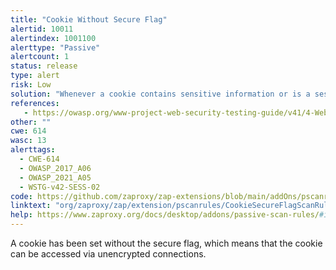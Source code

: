 ```yaml
---
title: "Cookie Without Secure Flag"
alertid: 10011
alertindex: 1001100
alerttype: "Passive"
alertcount: 1
status: release
type: alert
risk: Low
solution: "Whenever a cookie contains sensitive information or is a session token, then it should always be passed using an encrypted channel. Ensure that the secure flag is set for cookies containing such sensitive information."
references:
   - https://owasp.org/www-project-web-security-testing-guide/v41/4-Web_Application_Security_Testing/06-Session_Management_Testing/02-Testing_for_Cookies_Attributes.html
other: ""
cwe: 614
wasc: 13
alerttags: 
  - CWE-614
  - OWASP_2017_A06
  - OWASP_2021_A05
  - WSTG-v42-SESS-02
code: https://github.com/zaproxy/zap-extensions/blob/main/addOns/pscanrules/src/main/java/org/zaproxy/zap/extension/pscanrules/CookieSecureFlagScanRule.java
linktext: "org/zaproxy/zap/extension/pscanrules/CookieSecureFlagScanRule.java"
help: https://www.zaproxy.org/docs/desktop/addons/passive-scan-rules/#id-10011
---
```

A cookie has been set without the secure flag, which means that the cookie can be accessed via unencrypted connections.
